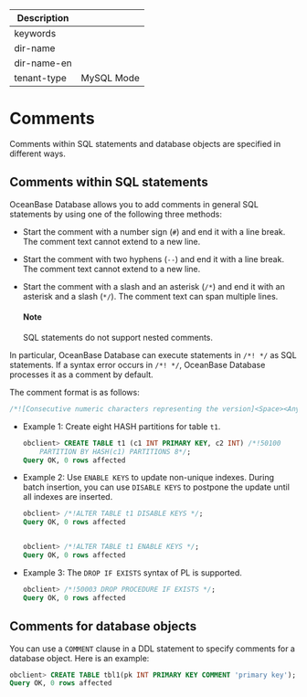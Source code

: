 | Description   |                 |
|---------------|-----------------|
| keywords      |                 |
| dir-name      |                 |
| dir-name-en   |                 |
| tenant-type   | MySQL Mode      |

# Comments

Comments within SQL statements and database objects are specified in different ways.

## Comments within SQL statements

OceanBase Database allows you to add comments in general SQL statements by using one of the following three methods:

* Start the comment with a number sign (`#`) and end it with a line break. The comment text cannot extend to a new line.

* Start the comment with two hyphens (`--`) and end it with a line break. The comment text cannot extend to a new line.

* Start the comment with a slash and an asterisk (`/*`) and end it with an asterisk and a slash (`*/`). The comment text can span multiple lines.

  <main id="notice" type='explain'>
    <h4>Note</h4>
    <p>SQL statements do not support nested comments. </p>
  </main>

In particular, OceanBase Database can execute statements in `/*! */` as SQL statements. If a syntax error occurs in `/*! */`, OceanBase Database processes it as a comment by default.

The comment format is as follows:

```sql
/*![Consecutive numeric characters representing the version]<Space><Any SQL statement>*/
```

* Example 1: Create eight HASH partitions for table `t1`.

   ```sql
   obclient> CREATE TABLE t1 (c1 INT PRIMARY KEY, c2 INT) /*!50100
       PARTITION BY HASH(c1) PARTITIONS 8*/;
   Query OK, 0 rows affected
   ```

* Example 2: Use `ENABLE KEYS` to update non-unique indexes. During batch insertion, you can use `DISABLE KEYS` to postpone the update until all indexes are inserted.

   ```sql
   obclient> /*!ALTER TABLE t1 DISABLE KEYS */;
   Query OK, 0 rows affected


   obclient> /*!ALTER TABLE t1 ENABLE KEYS */;
   Query OK, 0 rows affected
   ```

* Example 3: The `DROP IF EXISTS` syntax of PL is supported.

   ```sql
   obclient> /*!50003 DROP PROCEDURE IF EXISTS */;
   Query OK, 0 rows affected
   ```

## Comments for database objects

You can use a `COMMENT` clause in a DDL statement to specify comments for a database object. Here is an example:

```sql
obclient> CREATE TABLE tbl1(pk INT PRIMARY KEY COMMENT 'primary key');
Query OK, 0 rows affected
```
